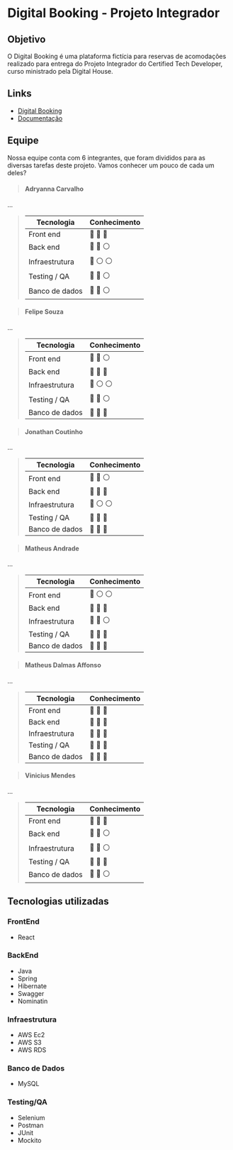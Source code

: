 
# Digital Booking - Projeto Integrador


## Objetivo

O Digital Booking é uma plataforma fictícia para reservas de acomodações realizado para entrega do Projeto Integrador do Certified Tech Developer, curso ministrado pela Digital House.

## Links

* [Digital Booking](http://digitalbooking-t2g1.ctdprojetos.com.br/)
* [Documentação](http://digitalbooking-t2g1.ctdprojetos.com.br:8080/swagger-ui/)

## Equipe

Nossa equipe conta com 6 integrantes, que foram divididos para as diversas tarefas deste projeto. Vamos conhecer um pouco de cada um deles?

>#### Adryanna Carvalho

...

> | Tecnologia | Conhecimento |
> |------------|-----------|
> | Front end | :large_blue_circle: :large_blue_circle: :large_blue_circle: |
> | Back end | :large_blue_circle: :large_blue_circle: :white_circle: |
> | Infraestrutura | :large_blue_circle: :white_circle: :white_circle: |
> | Testing / QA | :large_blue_circle: :large_blue_circle: :white_circle: |
> | Banco de dados | :large_blue_circle: :large_blue_circle: :white_circle: |


>#### Felipe Souza

...

> | Tecnologia | Conhecimento |
> |------------|-----------|
> | Front end | :large_blue_circle: :large_blue_circle: :white_circle: |
> | Back end | :large_blue_circle: :large_blue_circle: :large_blue_circle: |
> | Infraestrutura | :large_blue_circle: :white_circle: :white_circle: |
> | Testing / QA | :large_blue_circle: :large_blue_circle: :white_circle: |
> | Banco de dados | :large_blue_circle: :large_blue_circle: :large_blue_circle: |


>#### Jonathan Coutinho

...

> | Tecnologia | Conhecimento |
> |------------|-----------|
> | Front end | :large_blue_circle: :large_blue_circle: :white_circle:  |
> | Back end | :large_blue_circle: :large_blue_circle: :large_blue_circle: |
> | Infraestrutura | :large_blue_circle: :white_circle: :white_circle: |
> | Testing / QA | :large_blue_circle: :large_blue_circle: :large_blue_circle: |
> | Banco de dados | :large_blue_circle: :large_blue_circle: :large_blue_circle: |


>#### Matheus Andrade

...

> | Tecnologia | Conhecimento |
> |------------|-----------|
> | Front end | :large_blue_circle: :white_circle: :white_circle: |
> | Back end | :large_blue_circle: :large_blue_circle: :large_blue_circle: |
> | Infraestrutura | :large_blue_circle: :large_blue_circle: :white_circle: |
> | Testing / QA | :large_blue_circle: :large_blue_circle: :large_blue_circle: |
> | Banco de dados | :large_blue_circle: :large_blue_circle: :large_blue_circle: |


>#### Matheus Dalmas Affonso

...

> | Tecnologia | Conhecimento |
> |------------|-----------|
> | Front end | :large_blue_circle: :large_blue_circle: :large_blue_circle: |
> | Back end | :large_blue_circle: :large_blue_circle: :large_blue_circle: |
> | Infraestrutura | :large_blue_circle: :large_blue_circle: :large_blue_circle: |
> | Testing / QA | :large_blue_circle: :large_blue_circle: :large_blue_circle: |
> | Banco de dados | :large_blue_circle: :large_blue_circle: :large_blue_circle: |


>#### Vinicius Mendes

...

> | Tecnologia | Conhecimento |
> |------------|-----------|
> | Front end | :large_blue_circle: :large_blue_circle: :large_blue_circle: |
> | Back end | :large_blue_circle: :large_blue_circle: :white_circle:  |
> | Infraestrutura | :large_blue_circle: :large_blue_circle: :white_circle: |
> | Testing / QA | :large_blue_circle: :large_blue_circle: :large_blue_circle: |
> | Banco de dados | :large_blue_circle: :large_blue_circle: :white_circle: |


## Tecnologias utilizadas

### FrontEnd
* React

### BackEnd
* Java
* Spring
* Hibernate
* Swagger
* Nominatin

### Infraestrutura
* AWS Ec2
* AWS S3
* AWS RDS

### Banco de Dados
* MySQL

### Testing/QA
* Selenium
* Postman
* JUnit
* Mockito


